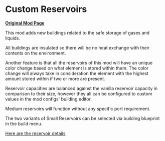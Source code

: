 # Custom Reservoirs

[**Original Mod Page**](https://steamcommunity.com/sharedfiles/filedetails/?id=2407398520)

This mod adds new buildings related to the safe storage of gases and liquids.

All buildings are insulated so there will be no heat exchange with their contents on the environment.

Another feature is that all the reservoirs of this mod will have an unique color change based on what element is stored within them. The color change will always take in consideration the element with the highest amount stored within if two or more are present.

Reservoir capacities are balanced against the vanilla reservoir capacity in comparison to their size, however they all can be configured to custom values in the mod configs' building editor.

Medium reservoirs will function without any specific port requirement.

The two variants of Small Reservoirs can be selected via building blueprint in the build menu.

[Here are the reservoir details](./Buildings)
